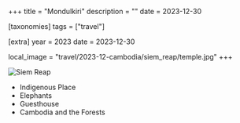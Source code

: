 +++
title = "Mondulkiri"
description = ""
date = 2023-12-30

[taxonomies]
tags = ["travel"]

[extra]
year = 2023
date = 2023-12-30

local_image = "travel/2023-12-cambodia/siem_reap/temple.jpg"
+++

![Siem Reap](city.jpg)

- Indigenous Place
- Elephants
- Guesthouse
- Cambodia and the Forests
